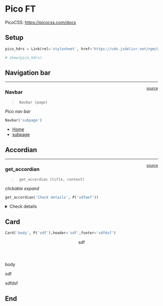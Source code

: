# Pico FT


<!-- WARNING: THIS FILE WAS AUTOGENERATED! DO NOT EDIT! -->

PicoCSS: https://picocss.com/docs

## Setup

``` python
pico_hdrs = Link(rel='stylesheet', href='https://cdn.jsdelivr.net/npm/@picocss/pico@2/css/pico.min.css')
```

``` python
# show(pico_hdrs)
```

## Navigation bar

------------------------------------------------------------------------

<a
href="https://github.com/sky1ove/fh_commons/blob/main/fh_commons/pico.py#L11"
target="_blank" style="float:right; font-size:smaller">source</a>

### Navbar

>      Navbar (page)

*Pico nav bar*

``` python
Navbar('subpage')
```

<nav aria-label="breadcrumb">
  <ul>
    <li>
<a href="/">Home</a>    </li>
    <li>
<a href="#">subpage</a>    </li>
  </ul>
</nav>

## Accordian

------------------------------------------------------------------------

<a
href="https://github.com/sky1ove/fh_commons/blob/main/fh_commons/static.py#L91"
target="_blank" style="float:right; font-size:smaller">source</a>

### get_accordian

>      get_accordian (title, context)

*clickable expand*

``` python
get_accordian('Check details', P('sdfwef'))
```

<details><summary>Check details</summary>  <p>
    <p>sdfwef</p>
  </p>
</details>

## Card

``` python
Card('body', P('sdf'),header='sdf',footer='sdfdsf')
```

<article>
  <header>sdf</header>
body  <p>sdf</p>
  <footer>sdfdsf</footer>
</article>

## End
